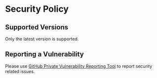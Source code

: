 # Security Policy

## Supported Versions

Only the latest version is supported.

## Reporting a Vulnerability

Please use [GitHub Private Vulnerability Reporting Tool](https://github.com/deb-ict/go-xmldsig/security/advisories/new) to report security related issues.

